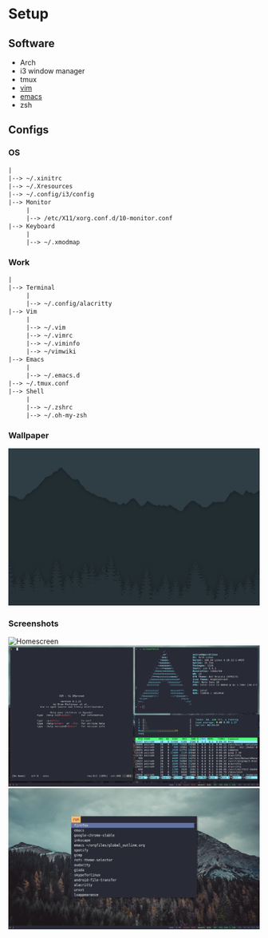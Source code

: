 # Setup

## Software
* Arch
* i3 window manager
* tmux
* [vim](https://github.com/anirudh-c/fiddler-vim)
* [emacs](https://github.com/anirudh-c/fiddler-emacs)
* zsh

## Configs
### OS
    |
    |--> ~/.xinitrc
    |--> ~/.Xresources
    |--> ~/.config/i3/config
    |--> Monitor
         |
         |--> /etc/X11/xorg.conf.d/10-monitor.conf
    |--> Keyboard
         |
         |--> ~/.xmodmap

### Work
    |
    |--> Terminal
         |
         |--> ~/.config/alacritty
    |--> Vim
         |
         |--> ~/.vim
         |--> ~/.vimrc
         |--> ~/.viminfo
         |--> ~/vimwiki
    |--> Emacs
         |
         |--> ~/.emacs.d
    |--> ~/.tmux.conf
    |--> Shell
         |
         |--> ~/.zshrc
         |--> ~/.oh-my-zsh

### Wallpaper
![Wallpaper][wallpaper]

### Screenshots
![Homescreen][homescreen]
![Work][work]
![Rofi][rofi]

[wallpaper]:https://github.com/Anirudh-C/dotfiles/blob/master/wallpaper.png "Wallpaper"
[homescreen]:https://github.com/Anirudh-C/dotfiles/blob/master/homescreen.png "Home-Screen"
[work]:https://github.com/Anirudh-C/dotfiles/blob/master/work.png "Work"
[rofi]:https://github.com/Anirudh-C/dotfiles/blob/master/rofi.png "Rofi"
